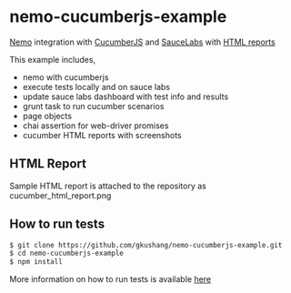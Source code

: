 # nemo-cucumberjs-example

[Nemo][1] integration with [CucumberJS][3] and [SauceLabs][2] with [HTML reports][4]

This example includes,
 * nemo with cucumberjs
 * execute tests locally and on sauce labs
 * update sauce labs dashboard with test info and results
 * grunt task to run cucumber scenarios
 * page objects
 * chai assertion for web-driver promises
 * cucumber HTML reports with screenshots

## HTML Report

Sample HTML report is attached to the repository as cucumber_html_report.png

## How to run tests

```bash
$ git clone https://github.com/gkushang/nemo-cucumberjs-example.git
$ cd nemo-cucumberjs-example
$ npm install
```
More information on how to run tests is available [here][5]


[1]: https://github.com/paypal/nemo "nemo"
[2]: https://saucelabs.com/ "sauceLabs"
[3]: https://github.com/cucumber/cucumber-js "cucumber.js"
[4]: https://github.com/mavdi/grunt-cucumberjs "HTML reports"
[5]: https://github.com/gkushang/nemo-cucumberjs-example/blob/develop/tests/acceptance/acceptance.md